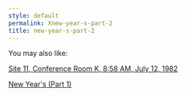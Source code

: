 ```yaml
---
style: default
permalink: Xnew-year-s-part-2
title: new-year-s-part-2
---
```

You may also like:

[Site 11, Conference Room K, 8:58 AM, July 12, 1982](http://scp-wiki.net/nope-not-typing-all-that)

[New Year's (Part 1)](http://scp-wiki.net/new-year-s-part-1)
